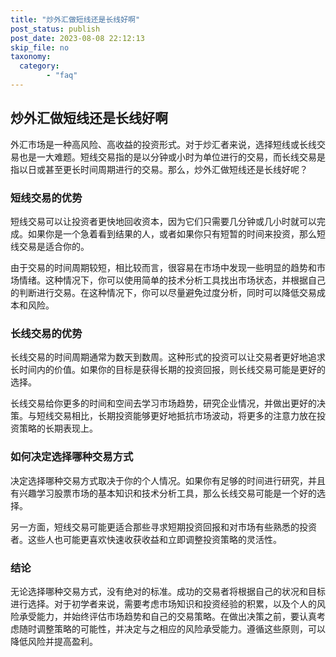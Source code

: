 ```yaml
---
title: "炒外汇做短线还是长线好啊"
post_status: publish
post_date: 2023-08-08 22:12:13
skip_file: no
taxonomy:
  category:
        - "faq"
---
```


## 炒外汇做短线还是长线好啊

外汇市场是一种高风险、高收益的投资形式。对于炒汇者来说，选择短线或长线交易也是一大难题。短线交易指的是以分钟或小时为单位进行的交易，而长线交易是指以日或甚至更长时间周期进行的交易。那么，炒外汇做短线还是长线好呢？

### 短线交易的优势

短线交易可以让投资者更快地回收资本，因为它们只需要几分钟或几小时就可以完成。如果你是一个急着看到结果的人，或者如果你只有短暂的时间来投资，那么短线交易是适合你的。

由于交易的时间周期较短，相比较而言，很容易在市场中发现一些明显的趋势和市场情绪。这种情况下，你可以使用简单的技术分析工具找出市场状态，并根据自己的判断进行交易。在这种情况下，你可以尽量避免过度分析，同时可以降低交易成本和风险。

### 长线交易的优势

长线交易的时间周期通常为数天到数周。这种形式的投资可以让交易者更好地追求长时间内的价值。如果你的目标是获得长期的投资回报，则长线交易可能是更好的选择。

长线交易给你更多的时间和空间去学习市场趋势，研究企业情况，并做出更好的决策。与短线交易相比，长期投资能够更好地抵抗市场波动，将更多的注意力放在投资策略的长期表现上。

### 如何决定选择哪种交易方式

决定选择哪种交易方式取决于你的个人情况。如果你有足够的时间进行研究，并且有兴趣学习股票市场的基本知识和技术分析工具，那么长线交易可能是一个好的选择。

另一方面，短线交易可能更适合那些寻求短期投资回报和对市场有些熟悉的投资者。这些人也可能更喜欢快速收获收益和立即调整投资策略的灵活性。

### 结论

无论选择哪种交易方式，没有绝对的标准。成功的交易者将根据自己的状况和目标进行选择。对于初学者来说，需要考虑市场知识和投资经验的积累，以及个人的风险承受能力，并始终评估市场趋势和自己的交易策略。在做出决策之前，要认真考虑随时调整策略的可能性，并决定与之相应的风险承受能力。遵循这些原则，可以降低风险并提高盈利。
